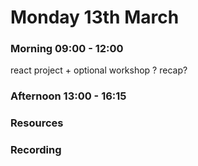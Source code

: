 # Monday 13th March

### Morning 09:00 - 12:00
 react project + optional workshop ? recap?

### Afternoon 13:00 - 16:15



### Resources



### Recording
